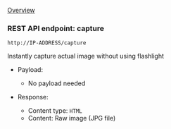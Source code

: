 [Overview](_OVERVIEW.md) 

### REST API endpoint: capture

`http://IP-ADDRESS/capture`


Instantly capture actual image without using flashlight

- Payload:
    - No payload needed

- Response:
  - Content type: `HTML`
  - Content: Raw image (JPG file)